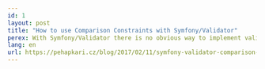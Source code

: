 ```yaml
---
id: 1
layout: post
title: "How to use Comparison Constraints with Symfony/Validator"
perex: With Symfony/Validator there is no obvious way to implement validations like comparing a value to another property on the same object. There are several articles about this topic already but literally all of them are completely outdated. In this article I'll cover the correct way to solve this.
lang: en
url: https://pehapkari.cz/blog/2017/02/11/symfony-validator-comparison-constraints/
---
```

